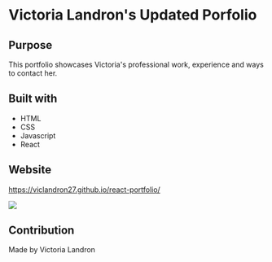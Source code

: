 # Victoria Landron's Updated Porfolio

## Purpose
This portfolio showcases Victoria's professional work, experience and ways to contact her.

## Built with
* HTML
* CSS
* Javascript
* React

## Website
https://viclandron27.github.io/react-portfolio/

![](assets/images/screenshot.png)

## Contribution
Made by Victoria Landron
